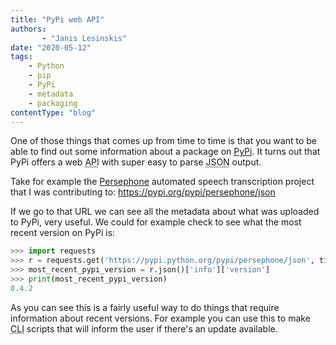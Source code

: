 ```yaml
---
title: "PyPi web API"
authors:
       - "Janis Lesinskis"
date: "2020-05-12"
tags:
    - Python
    - pip
    - PyPi
    - metadata
    - packaging
contentType: "blog"
---
```


One of those things that comes up from time to time is that you want to be able to find out some information about a package on [PyPi](https://pypi.org/). It turns out that PyPi offers a web <abbr title="Application programming Interface">API</abbr> with super easy to parse <abbr title="JavaScript Object Notation">JSON</abbr> output.

Take for example the [Persephone](https://github.com/persephone-tools/persephone) automated speech transcription project that I was contributing to:
https://pypi.org/pypi/persephone/json

If we go to that URL we can see all the metadata about what was uploaded to PyPi, very useful. We could for example check to see what the most recent version on PyPi is:

```python
>>> import requests
>>> r = requests.get('https://pypi.python.org/pypi/persephone/json', timeout=1)
>>> most_recent_pypi_version = r.json()['info']['version']
>>> print(most_recent_pypi_version)
0.4.2
```

As you can see this is a fairly useful way to do things that require information about recent versions. For example you can use this to make <abbr title="Command Line Interface">CLI</abbr> scripts that will inform the user if there's an update available.
